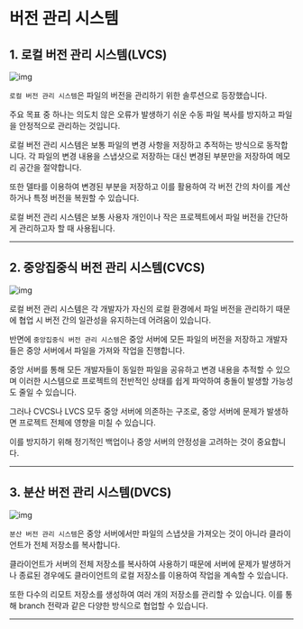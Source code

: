 # **버전 관리 시스템**

## 1. 로컬 버전 관리 시스템(LVCS)
![img](https://git-scm.com/book/en/v2/images/local.png)

```로컬 버전 관리 시스템```은 파일의 버전을 관리하기 위한 솔루션으로 등장했습니다.

주요 목표 중 하나는 의도치 않은 오류가 발생하기 쉬운 수동 파일 복사를 방지하고 파일을 안정적으로 관리하는 것입니다.

로컬 버전 관리 시스템은 보통 파일의 변경 사항을 저장하고 추적하는 방식으로 동작합니다. 각 파일의 변경 내용을 스냅샷으로 저장하는 대신 변경된 부분만을 저장하여 메모리 공간을 절약합니다.

또한 델타를 이용하여 변경된 부분을 저장하고 이를 활용하여 각 버전 간의 차이를 계산하거나 특정 버전을 복원할 수 있습니다.

로컬 버전 관리 시스템은 보통 사용자 개인이나 작은 프로젝트에서 파일 버전을 간단하게 관리하고자 할 때 사용됩니다.

---

## 2. 중앙집중식 버전 관리 시스템(CVCS)
![img](https://git-scm.com/book/en/v2/images/centralized.png)

로컬 버전 관리 시스템은 각 개발자가 자신의 로컬 환경에서 파일 버전을 관리하기 때문에 협업 시 버전 간의 일관성을 유지하는데 어려움이 있습니다.

반면에 ```중앙집중식 버전 관리 시스템```은 중앙 서버에 모든 파일의 버전을 저장하고 개발자들은 중앙 서버에서 파일을 가져와 작업을 진행합니다.

중앙 서버를 통해 모든 개발자들이 동일한 파일을 공유하고 변경 내용을 추적할 수 있으며 이러한 시스템으로 프로젝트의 전반적인 상태를 쉽게 파악하여 충돌이 발생할 가능성도 줄일 수 있습니다.

그러나 CVCS나 LVCS 모두 중앙 서버에 의존하는 구조로, 중앙 서버에 문제가 발생하면 프로젝트 전체에 영향을 미칠 수 있습니다.

이를 방지하기 위해 정기적인 백업이나 중앙 서버의 안정성을 고려하는 것이 중요합니다. 

---

## 3. 분산 버전 관리 시스템(DVCS)
![img](https://git-scm.com/book/en/v2/images/distributed.png)

```분산 버전 관리 시스템```은 중앙 서버에서만 파일의 스냅샷을 가져오는 것이 아니라 클라이언트가 전체 저장소를 복사합니다. 

클라이언트가 서버의 전체 저장소를 복사하여 사용하기 때문에 서버에 문제가 발생하거나 종료된 경우에도 클라이언트의 로컬 저장소를 이용하여 작업을 계속할 수 있습니다. 

또한 다수의 리모트 저장소를 생성하여 여러 개의 저장소를 관리할 수 있습니다. 이를 통해 branch 전략과 같은 다양한 방식으로 협업할 수 있습니다. 


---
